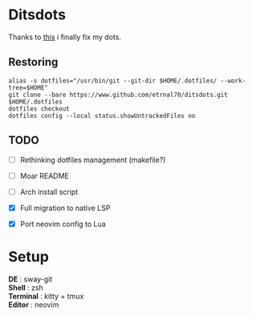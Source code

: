 # Ditsdots
Thanks to [this](https://harfangk.github.io/2016/09/18/manage-dotfiles-with-a-git-bare-repository.html) i finally fix my dots.

## Restoring
```  
alias -s dotfiles="/usr/bin/git --git-dir $HOME/.dotfiles/ --work-tree=$HOME"  
git clone --bare https://www.github.com/etrnal70/ditsdots.git $HOME/.dotfiles  
dotfiles checkout  
dotfiles config --local status.showUntrackedFiles no  
```

## TODO
- [ ] Rethinking dotfiles management (makefile?)
- [ ] Moar README
- [ ] Arch install script
- [x] Full migration to native LSP
- [x] Port neovim config to Lua


# Setup
**DE** : sway-git  
**Shell** : zsh  
**Terminal** : kitty + tmux  
**Editor** : neovim  

